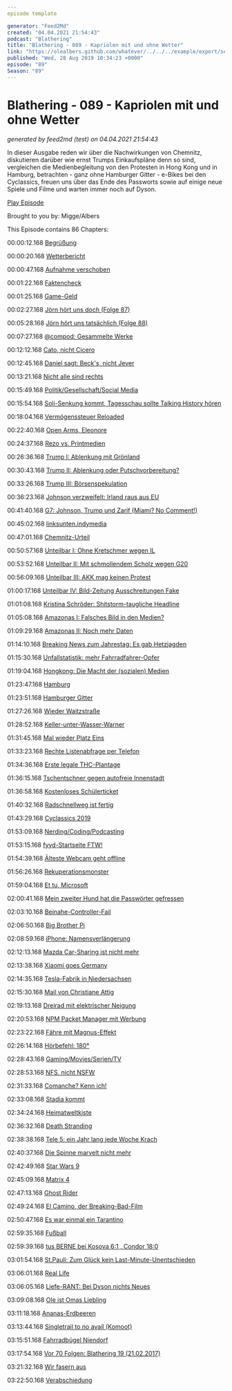 ```yaml
---
episode template

generator: "Feed2Md"
created: "04.04.2021 21:54:43"
podcast: "Blathering"
title: "Blathering - 089 - Kapriolen mit und ohne Wetter"
link: "https://olealbers.github.com/whatever/../../../example/export/seasons/4/2019/8/Blathering - 089 - Kapriolen mit und ohne Wetter.md"
published: "Wed, 28 Aug 2019 10:34:23 +0000"
episode: "89"
Season: "89"
---
```


# Blathering - 089 - Kapriolen mit und ohne Wetter
_generated by feed2md (test) on 04.04.2021 21:54:43_

In dieser Ausgabe reden wir über die Nachwirkungen von Chemnitz, diskutieren darüber wie ernst Trumps Einkaufspläne denn so sind, vergleichen die Medienbegleitung von den Protesten in Hong Kong und in Hamburg, betrachten - ganz ohne Hamburger Gitter - e-Bikes bei den Cyclassics, freuen uns über das Ende des Passworts sowie auf einige neue Spiele und Filme und warten immer noch auf Dyson.

[Play Episode](https://www.blathering.de/podlove/file/909/s/feed/c/mp3/blathering_089.mp3)

Brought to you by: Migge/Albers

This Episode contains 86 Chapters:


00:00:12.168 [Begrüßung]()

00:00:20.168 [Wetterbericht]()

00:00:47.168 [Aufnahme verschoben]()

00:01:22.168 [Faktencheck]()

00:01:25.168 [Game-Geld]()

00:02:27.168 [Jörn hört uns doch (Folge 87)](https://twitter.com/schaarsen/status/1163693041305214976)

00:05:28.168 [Jörn hört uns tatsächlich (Folge 88)](https://twitter.com/schaarsen/status/1163874727842275334)

00:07:27.168 [@compod: Gesammelte Werke](https://twitter.com/search?lang=de&q=(from%3Acompod)%20(to%3Ablathering_pod)%20until%3A2019-08-27%20since%3A2019-08-20&src=typed_query)

00:12:12.168 [Cato, nicht Cicero](https://de.wikipedia.org/wiki/Ceterum_censeo_Carthaginem_esse_delendam)

00:12:45.168 [Daniel sagt: Beck's, nicht Jever](https://twitter.com/DieLabertasche/status/1165848528821850112)

00:13:21.168 [Nicht alle sind rechts](https://netzpolitik.org/2019/warum-wir-weiterhin-darueber-aufklaeren-wen-maassens-anhaengerschaft-retweetet/)

00:15:49.168 [Politik/Gesellschaft/Social Media]()

00:15:54.168 [Soli-Senkung kommt, Tagesschau sollte Talking History hören](https://www.talkinghistory.de/2019/08/20/th003-nazis-fussball-honigbienen/?t=30%3A58%2C42%3A15)

00:18:04.168 [Vermögenssteuer Reloaded](https://www.zeit.de/politik/deutschland/2019-08/spd-thorsten-schaefer-guembel-vermoegenssteuer-konzept)

00:22:40.168 [Open Arms, Eleonore](https://www.spiegel.de/politik/ausland/open-arms-soll-von-italien-beschlagnahmt-werden-a-1282896.html)

00:24:37.168 [Rezo vs. Printmedien](https://www.volksverpetzer.de/analyse/rezo-bild/)

00:26:36.168 [Trump I: Ablenkung mit Grönland](https://www.spiegel.de/netzwelt/web/sascha-lobo-wir-verlieren-den-kampf-um-unsere-koepfe-a-1282994.html)

00:30:43.168 [Trump II: Ablenkung oder Putschvorbereitung?](https://www.zdnet.de/88366967/trump-bezichtigt-google-der-wahlmanipulation/)

00:33:26.168 [Trump III: Börsenspekulation](https://twitter.com/CNBCnow/status/1164900176638689280)

00:36:23.168 [Johnson verzweifelt: Irland raus aus EU](https://www.businessinsider.de/boris-johnson-wants-ireland-form-new-union-uk-after-brexit-2019-8)

00:41:40.168 [G7: Johnson, Trump und Zarif (Miami? No Comment!)](https://taz.de/US-Praesident-beim-G7-Gipfel/!5617753/)

00:45:02.168 [linksunten.indymedia](https://taz.de/Anwaeltin-ueber-Verbot-von-Linksunten/!5618428/)

00:47:01.168 [Chemnitz-Urteil](https://twitter.com/HasnainKazim/status/1164621973059776515)

00:50:57.168 [Unteilbar I: Ohne Kretschmer wegen IL](https://de.wikipedia.org/wiki/Interventionistische_Linke)

00:53:52.168 [Unteilbar II: Mit schmollendem Scholz wegen G20](https://twitter.com/ndaktuell/status/1165252719294201857)

00:56:09.168 [Unteilbar III: AKK mag keinen Protest](https://www.kn-online.de/Nachrichten/Politik/AKK-sorgt-mit-Tweet-zur-Sachsen-Wahl-fuer-Empoerung-im-Netz)

01:00:17.168 [Unteilbar IV: Bild-Zeitung Ausschreitungen Fake](https://bildblog.de/113927/falscher-als-die-polizei-erlaubt/)

01:01:08.168 [Kristina Schröder: Shitstorm-taugliche Headline](https://de.wikipedia.org/wiki/Kraniometrie)

01:05:08.168 [Amazonas I: Falsches Bild in den Medien?](https://www.forbes.com/sites/michaelshellenberger/2019/08/26/why-everything-they-say-about-the-amazon-including-that-its-the-lungs-of-the-world-is-wrong/)

01:09:29.168 [Amazonas II: Noch mehr Daten](https://www.nytimes.com/interactive/2019/08/24/world/americas/amazon-rain-forest-fire-maps.html)

01:14:10.168 [Breaking News zum Jahrestag: Es gab Hetzjagden](https://www.sueddeutsche.de/politik/chemnitz-rechtsextremismus-hetzjagden-maassen-1.4577009)

01:15:30.168 [Unfallstatistik: mehr Fahrradfahrer-Opfer](https://www.spiegel.de/auto/aktuell/deutschland-mehr-radfahrer-im-strassenverkehr-getoetet-a-1283119.html)

01:19:04.168 [Hongkong: Die Macht der (sozialen) Medien](https://www.tagesschau.de/ausland/china-hongkong-115.html)

01:23:47.168 [Hamburg]()

01:23:51.168 [Hamburger Gitter](https://www.youtube.com/watch?v=6sTJChDG9Rw)

01:27:26.168 [Wieder Waitzstraße](https://www.ndr.de/nachrichten/hamburg/Der-naechste-Unfall-in-der-Waitzstrasse,waitzstrasse128.html)

01:28:52.168 [Keller-unter-Wasser-Warner](https://twitter.com/stammtischphilo/status/1165887927861284864)

01:31:45.168 [Mal wieder Platz Eins](https://www.tagesschau.de/inland/hamburg-wohnungsbau-101.html)

01:33:23.168 [Rechte Listenabfrage per Telefon](https://www.hamburg1.de/nachrichten/41791/Info_Telefon_fuer_rechtsextreme_Feindesliste.html)

01:34:36.168 [Erste legale THC-Plantage](https://www.hamburg1.de/nachrichten/41827/Cannabis_Ernte_in_Harburg.html)

01:36:15.168 [Tschentschner gegen autofreie Innenstadt](https://www.hamburg1.de/nachrichten/41753/Peter_Tschentscher_bei_Schalthoff_Live.html)

01:36:58.168 [Kostenloses Schülerticket](https://www.hamburg1.de/nachrichten/41806/SPD_plant_kostenloses_HVV_Schuelerticket.html)

01:40:32.168 [Radschnellweg ist fertig](https://www.abendblatt.de/hamburg/article226853177/Hamburgs-neuer-Radschnellweg-ist-fertig.html)

01:43:29.168 [Cyclassics 2019](https://photos.app.goo.gl/3WFXrfGa6eFNuMP69)

01:53:09.168 [Nerding/Coding/Podcasting]()

01:53:15.168 [fyyd-Startseite FTW!](https://twitter.com/blathering_pod/status/1165968087725854730)

01:54:39.168 [Älteste Webcam geht offline](https://www.golem.de/news/fogcam-aelteste-bestehende-webcam-wird-nach-25-jahren-abgeschaltet-1908-143326.html)

01:56:26.168 [Rekuperationsmonster](https://www.elektroauto-news.net/2019/weltweit-groesstes-e-fahrzeug-rekuperation/)

01:59:04.168 [Et tu, Microsoft](https://www.golem.de/news/noch-vor-cortana-microsoft-wertet-sprachaufnahmen-seit-sechs-jahren-aus-1908-143365.html)

02:00:41.168 [Mein zweiter Hund hat die Passwörter gefressen](https://twitter.com/stammtischphilo/status/1165199549100625920)

02:03:10.168 [Beinahe-Controller-Fail](https://www.youtube.com/watch?v=2b2jCS-5aV4)

02:06:50.168 [Big Brother Pi](https://twitter.com/stammtischphilo/status/1165697197826088960)

02:08:59.168 [iPhone: Namensverlängerung](https://www.zdnet.de/88367291/iphone-11-pro-neues-objektiv-fuer-bessere-fotos/)

02:12:13.168 [Mazda Car-Sharing ist nicht mehr](https://www.golem.de/news/flottenmanager-carsharing-funktioniert-einfach-nicht-1908-143366.html)

02:13:38.168 [Xiaomi goes Germany](https://www.zdnet.de/88367567/deutschland-offensive-xiaomi-eroeffnet-buero-in-duesseldorf/)

02:14:35.168 [Tesla-Fabrik in Niedersachsen](https://www.golem.de/news/2-000-arbeitsplaetze-tesla-will-offenbar-autos-in-niedersachsen-bauen-1908-143383.html)

02:15:30.168 [Mail von Christiane Attig](https://www.tu-chemnitz.de/hsw/psychologie/professuren/allpsy1/personen/Attig.php)

02:19:13.168 [Dreirad mit elektrischer Neigung](https://www.golem.de/news/carver-elektro-kabinenroller-als-dreirad-mit-neigetechnik-1908-143393.html)

02:20:53.168 [NPM Packet Manager mit Werbung](https://www.golem.de/news/npm-entwickler-von-beliebtem-open-source-tool-integriert-werbung-1908-143426.html)

02:23:22.168 [Fähre mit Magnus-Effekt](https://www.golem.de/news/norsepower-daenemarkfaehre-bekommt-wind-hilfsantrieb-1908-143432.html)

02:26:14.168 [Hörbefehl: 180°](http://www.hundert-achtzig.de/)

02:28:43.168 [Gaming/Movies/Serien/TV]()

02:28:53.168 [NFS, nicht NSFW](https://twitter.com/stammtischphilo/status/1163883902181810176)

02:31:33.168 [Comanche? Kenn ich!](https://twitter.com/stammtischphilo/status/1163882204340150272)

02:33:08.168 [Stadia kommt](https://store.google.com/product/stadia_founders_edition)

02:34:24.168 [Heimatweltkiste](https://twitter.com/stammtischphilo/status/1164294100511838208)

02:36:32.168 [Death Stranding](https://www.youtube.com/watch?v=ak7iITVTkSk&feature=youtu.be)

02:38:38.168 [Tele 5: ein Jahr lang jede Woche Krach](https://rp-online.de/panorama/fernsehen/20-jahre-bang-boom-bang-tele-5-zeigt-ein-jahr-lang-wiederholung_aid-45245319)

02:40:37.168 [Die Spinne marvelt nicht mehr](https://wegotthiscovered.com/movies/marvel-studios-longer-produce-spiderman-films)

02:42:49.168 [Star Wars 9](https://www.youtube.com/watch?v=WRCNJv5R8ps)

02:45:09.168 [Matrix 4](https://www.golem.de/news/kinofilm-matrix-trilogie-bekommt-einen-vierten-teil-1908-143336.html)

02:47:13.168 [Ghost Rider](https://de.wikipedia.org/wiki/Ghost_Rider_(Film))

02:49:24.168 [El Camino, der Breaking-Bad-Film](https://www.youtube.com/watch?v=lZKqMVPlDg8)

02:50:47.168 [Es war einmal ein Tarantino](https://twitter.com/stammtischphilo/status/1165599026743599105)

02:59:35.168 [Fußball]()

02:59:39.168 [tus BERNE bei Kosova 6:1 , Condor 18:0](http://www.fussball.de/spiel/condor-3-billstedt-horn-2/-/spiel/027I7R1Q54000000VS5489B4VU9HDBC9#!/)

03:01:54.168 [St.Pauli: Zum Glück kein Last-Minute-Unentschieden](https://www.stefangroenveld.de/2019/lauthals-zum-sieg/)

03:06:01.168 [Real Life]()

03:06:05.168 [Liefe-RANT: Bei Dyson nichts Neues]()

03:09:08.168 [Ole ist Omas Liebling](https://twitter.com/stammtischphilo/status/1163876231168909312)

03:11:18.168 [Ananas-Erdbeeren](https://twitter.com/stammtischphilo/status/1164605904412696576)

03:13:44.168 [Singletrail to no avail (Komoot)](https://twitter.com/stammtischphilo/status/1165399840114823173)

03:15:51.168 [Fahrradbügel Niendorf](https://twitter.com/stammtischphilo/status/1164830634507767813)

03:17:54.168 [Vor 70 Folgen: Blathering 19 (21.02.2017)](https://www.blathering.de/2017/02/blathering-019-macht-kaputt-was-euch-kaputt-macht/)

03:21:32.168 [Wir fasern aus]()

03:22:50.168 [Verabschiedung]()


